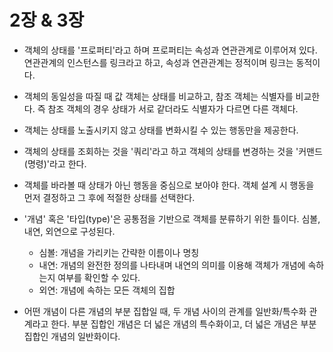 # 2장 & 3장

+ 객체의 상태를 '프로퍼티'라고 하며 프로퍼티는 속성과 연관관계로 이루어져 있다. 연관관계의 인스턴스를 링크라고 하고, 속성과 연관관계는 정적이며 링크는 동적이다.   

+ 객체의 동일성을 따질 때 값 객체는 상태를 비교하고, 참조 객체는 식별자를 비교한다. 즉 참조 객체의 경우 상태가 서로 같더라도 식별자가 다르면 다른 객체다.   

+ 객체는 상태를 노출시키지 않고 상태를 변화시킬 수 있는 행동만을 제공한다.   

+ 객체의 상태를 조회하는 것을 '쿼리'라고 하고 객체의 상태를 변경하는 것을 '커맨드(명령)'라고 한다.   

+ 객체를 바라볼 때 상태가 아닌 행동을 중심으로 보아야 한다. 객체 설계 시 행동을 먼저 결정하고 그 후에 적절한 상태를 선택한다.   

+ '개념' 혹은 '타입(type)'은 공통점을 기반으로 객체를 분류하기 위한 틀이다. 심볼, 내연, 외연으로 구성된다.
  + 심볼: 개념을 가리키는 간략한 이름이나 명칭
  + 내연: 개념의 완전한 정의를 나타내며 내연의 의미를 이용해 객체가 개념에 속하는지 여부를 확인할 수 있다.
  + 외연: 개념에 속하는 모든 객체의 집합

+ 어떤 개념이 다른 개념의 부분 집합일 때, 두 개념 사이의 관계를 일반화/특수화 관계라고 한다. 부분 집합인 개념은 더 넓은 개념의 특수화이고, 더 넓은 개념은 부분 집합인 개념의 일반화이다.
